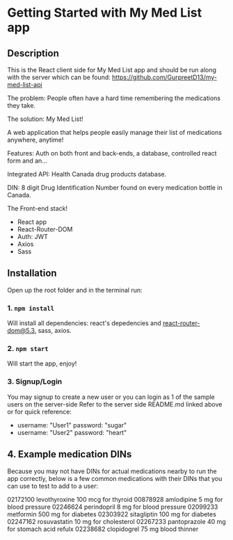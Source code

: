 # Getting Started with My Med List app

## Description 

This is the React client side for My Med List app and should be run along with the server which can be found: 
https://github.com/GurpreetD13/my-med-list-api 

The problem: People often have a hard time remembering the medications they take. 

The solution: My Med List! 

A web application that helps people easily manage their list of medications anywhere, anytime!

Features: Auth on both front and back-ends, a database, controlled react form and an...

Integrated API: Health Canada drug products database.

DIN: 8 digit Drug Identification Number found on every medication bottle in Canada.

The Front-end stack!
- React app
- React-Router-DOM
- Auth: JWT
- Axios
- Sass

## Installation

Open up the root folder and in the terminal run:

### 1. `npm install`

Will install all dependencies: react's depedencies and react-router-dom@5.3, sass, axios.

### 2. `npm start`

Will start the app, enjoy!

### 3. Signup/Login 

You may signup to create a new user or you can login as 1 of the sample users on the server-side
Refer to the server side README.md linked above or for quick reference: 

- username: "User1" password: "sugar"
- username: "User2" password: "heart"

## 4. Example medication DINs

Because you may not have DINs for actual medications nearby to run the app correctly, 
below is a few common medications with their DINs that you can use to test to add to a user: 

02172100 levothyroxine 100 mcg for thyroid
00878928 amlodipine 5 mg for blood pressure
02246624 perindopril 8 mg for blood pressure
02099233 metformin 500 mg for diabetes
02303922 sitagliptin 100 mg for diabetes
02247162 rosuvastatin 10 mg for cholesterol
02267233 pantoprazole 40 mg for stomach acid refulx
02238682 clopidogrel 75 mg blood thinner
